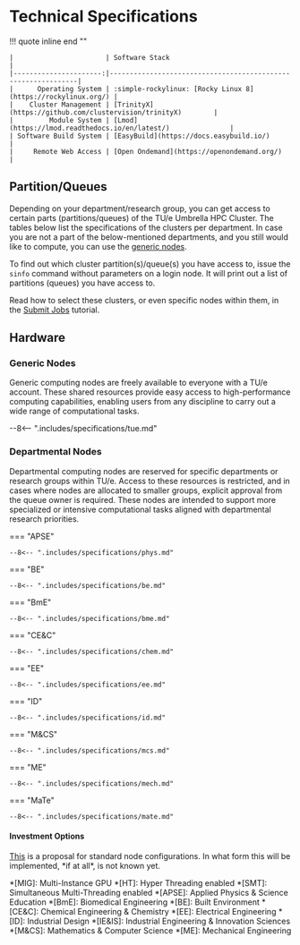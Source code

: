 # Technical Specifications

!!! quote inline end ""

    |                       | Software Stack                                               |
    |----------------------:|--------------------------------------------------------------|
    |      Operating System | :simple-rockylinux: [Rocky Linux 8](https://rockylinux.org/) |
    |    Cluster Management | [TrinityX](https://github.com/clustervision/trinityX)        |
    |         Module System | [Lmod](https://lmod.readthedocs.io/en/latest/)               |
    | Software Build System | [EasyBuild](https://docs.easybuild.io/)                      |
    |     Remote Web Access | [Open Ondemand](https://openondemand.org/)                   |

## Partition/Queues

Depending on your department/research group, you can get access to
certain parts (partitions/queues) of the TU/e Umbrella HPC Cluster.
The tables below list the specifications of the clusters per department.
In case you are not a part of the below-mentioned departments, and you
still would like to compute, you can use the [generic nodes](#generic-nodes).

To find out which cluster partition(s)/queue(s) you have access to,
issue the `sinfo` command without parameters on a login node. It will
print out a list of partitions (queues) you have access
to.

Read how to select these clusters, or even specific nodes within them,
in the [Submit Jobs](../steps/jobs/index.md) tutorial.

## Hardware

### Generic Nodes

Generic computing nodes are freely available to everyone with a TU/e account. These shared resources provide easy access
to high-performance computing capabilities, enabling users from any discipline to carry out a wide range of
computational tasks.

--8<-- ".includes/specifications/tue.md"

### Departmental Nodes

Departmental computing nodes are reserved for specific departments or research groups within TU/e. Access to these
resources is restricted, and in cases where nodes are allocated to smaller groups, explicit approval from the queue
owner is required. These nodes are intended to support more specialized or intensive computational tasks aligned with
departmental research priorities.

=== "APSE"

    --8<-- ".includes/specifications/phys.md"

=== "BE"

    --8<-- ".includes/specifications/be.md"

=== "BmE"

    --8<-- ".includes/specifications/bme.md"

=== "CE&C"

    --8<-- ".includes/specifications/chem.md"

=== "EE"

    --8<-- ".includes/specifications/ee.md"

=== "ID"

    --8<-- ".includes/specifications/id.md"

=== "M&CS"

    --8<-- ".includes/specifications/mcs.md"

=== "ME"

    --8<-- ".includes/specifications/mech.md"

=== "MaTe"

    --8<-- ".includes/specifications/mate.md"

#### Investment Options

[This](configs/2024.md) is a proposal for standard node
configurations. In what form this will be implemented, \*if at all\*, is not
known yet.

*[MIG]: Multi-Instance GPU
*[HT]: Hyper Threading enabled
*[SMT]: Simultaneous Multi-Threading enabled
*[APSE]: Applied Physics & Science Education
*[BmE]: Biomedical Engineering
*[BE]: Built Environment
*[CE&C]: Chemical Engineering & Chemistry
*[EE]: Electrical Engineering
*[ID]: Industrial Design
*[IE&IS]: Industrial Engineering & Innovation Sciences
*[M&CS]: Mathematics & Computer Science
*[ME]: Mechanical Engineering

